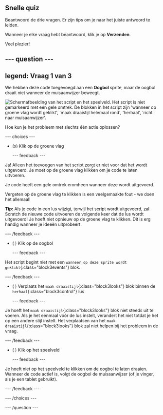 ## Snelle quiz

Beantwoord de drie vragen. Er zijn tips om je naar het juiste antwoord te leiden.

Wanneer je elke vraag hebt beantwoord, klik je op **Verzenden**.

Veel plezier!

--- question ---
---
legend: Vraag 1 van 3
---

We hebben deze code toegevoegd aan een **Oogbol** sprite, maar de oogbol draait niet wanneer de muisaanwijzer beweegt.

![Schermafbeelding van het script en het speelveld. Het script is niet gemarkeerd met een gele omtrek. De blokken in het script zijn 'wanneer op groene vlag wordt geklikt', 'maak draaistijl helemaal rond', 'herhaal', 'richt naar muisaanwijzer'.](images/code-not-running.png)

Hoe kun je het probleem met slechts één actie oplossen?

--- choices ---

- (x) Klik op de groene vlag

  --- feedback ---

Ja! Alleen het toevoegen van het script zorgt er niet voor dat het wordt uitgevoerd. Je moet op de groene vlag klikken om je code te laten uitvoeren.

Je code heeft een gele omtrek eromheen wanneer deze wordt uitgevoerd.

Vergeten op de groene vlag te klikken is een veelgemaakte fout - we doen het allemaal!

**Tip:** Als je code in een lus wijzigt, terwijl het script wordt uitgevoerd, zal Scratch de nieuwe code uitvoeren de volgende keer dat de lus wordt uitgevoerd! Je hoeft niet opnieuw op de groene vlag te klikken. Dit is erg handig wanneer je ideeën uitprobeert.

  --- /feedback ---

- ( ) Klik op de oogbol

  --- feedback ---

Het script begint niet met een `wanneer op deze sprite wordt geklikt`{:class="block3events"} blok.

  --- /feedback ---

- ( ) Verplaats het `maak draaistijl`{:class="block3looks"} blok binnen de `herhaal`{:class="block3control"} lus

  --- feedback ---

Je hoeft het `maak draaistijl`{:class="block3looks"} blok niet steeds uit te voeren. Als je het eenmaal vóór de lus instelt, verandert het niet totdat je het op een andere stijl instelt. Het verplaatsen van het `maak draaistijl`{:class="block3looks"} blok zal niet helpen bij het probleem in de vraag.

  --- /feedback ---

- ( ) Klik op het speelveld

  --- feedback ---

Je hoeft niet op het speelveld te klikken om de oogbol te laten draaien. Wanneer de code actief is, volgt de oogbol de muisaanwijzer (of je vinger, als je een tablet gebruikt).

  --- /feedback ---

--- /choices ---

--- /question ---

